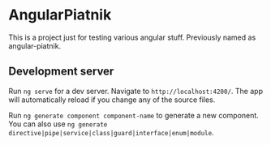 # AngularPiatnik

This is a project just for testing various angular stuff.
Previously named as angular-piatnik.

## Development server

Run `ng serve` for a dev server. Navigate to `http://localhost:4200/`. The app will automatically reload if you change any of the source files.


Run `ng generate component component-name` to generate a new component. You can also use `ng generate directive|pipe|service|class|guard|interface|enum|module`.
